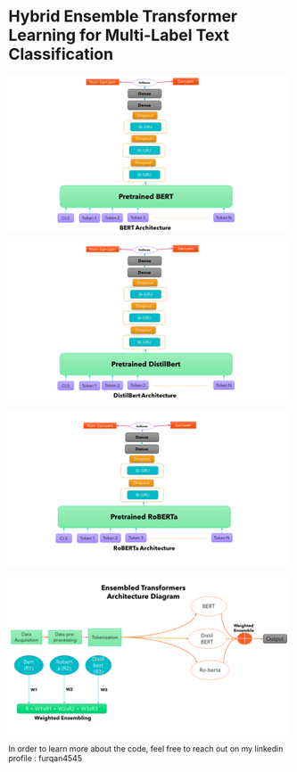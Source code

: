 # Hybrid Ensemble Transformer Learning for Multi-Label Text Classification


![Screenshot](Bert_architecture.png)

![Screenshot](distilBert_architecture.png)

![Screenshot](roberta_architecture.png)

![Screenshot](ensemble_highlevel_diag.png)


In order to learn more about the code, feel free to reach out on my linkedin profile : furqan4545


